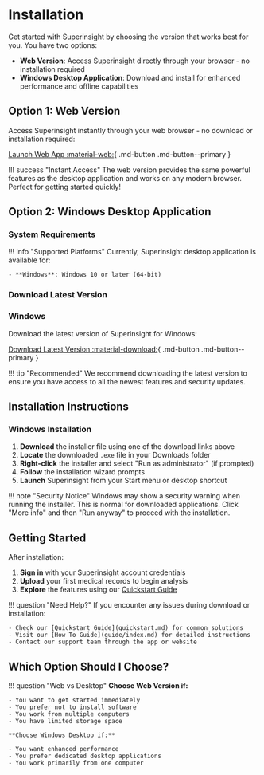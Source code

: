 # Installation

Get started with Superinsight by choosing the version that works best for you. You have two options:

- **Web Version**: Access Superinsight directly through your browser - no installation required
- **Windows Desktop Application**: Download and install for enhanced performance and offline capabilities

## Option 1: Web Version

Access Superinsight instantly through your web browser - no download or installation required:

[Launch Web App :material-web:](https://app.superinsight.me){ .md-button .md-button--primary }

!!! success "Instant Access"
    The web version provides the same powerful features as the desktop application and works on any modern browser. Perfect for getting started quickly!

## Option 2: Windows Desktop Application

### System Requirements

!!! info "Supported Platforms"
    Currently, Superinsight desktop application is available for:
    
    - **Windows**: Windows 10 or later (64-bit)

### Download Latest Version

### Windows

Download the latest version of Superinsight for Windows:

[Download Latest Version :material-download:](assets/downloads/installer/windows/latest.exe){ .md-button .md-button--primary }

!!! tip "Recommended"
    We recommend downloading the latest version to ensure you have access to all the newest features and security updates.

<!--
## Previous Versions

If you need to download a specific previous version, you can choose from the versions below:

### Version 1.3.19

[Download v1.3.19 :material-download:](assets/downloads/installer/windows/1.3.19.exe){ .md-button }

### Version 1.3.18

[Download v1.3.18 :material-download:](assets/downloads/installer/windows/1.3.18.exe){ .md-button }

!!! warning "Previous Versions"
    Previous versions may not include the latest features and security updates. We recommend using the latest version unless you have specific compatibility requirements.
-->

## Installation Instructions

### Windows Installation

1. **Download** the installer file using one of the download links above
2. **Locate** the downloaded `.exe` file in your Downloads folder
3. **Right-click** the installer and select "Run as administrator" (if prompted)
4. **Follow** the installation wizard prompts
5. **Launch** Superinsight from your Start menu or desktop shortcut

!!! note "Security Notice"
    Windows may show a security warning when running the installer. This is normal for downloaded applications. Click "More info" and then "Run anyway" to proceed with the installation.

## Getting Started

After installation:

1. **Sign in** with your Superinsight account credentials
2. **Upload** your first medical records to begin analysis
3. **Explore** the features using our [Quickstart Guide](quickstart.md)

!!! question "Need Help?"
    If you encounter any issues during download or installation:
    
    - Check our [Quickstart Guide](quickstart.md) for common solutions
    - Visit our [How To Guide](guide/index.md) for detailed instructions
    - Contact our support team through the app or website

## Which Option Should I Choose?

!!! question "Web vs Desktop"
    **Choose Web Version if:**
    
    - You want to get started immediately
    - You prefer not to install software
    - You work from multiple computers
    - You have limited storage space
    
    **Choose Windows Desktop if:**
    
    - You want enhanced performance
    - You prefer dedicated desktop applications
    - You work primarily from one computer 